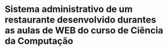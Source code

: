 #  Sistema  administrativo de um restaurante desenvolvido durantes as aulas de WEB do curso de Ciência da Computação 
